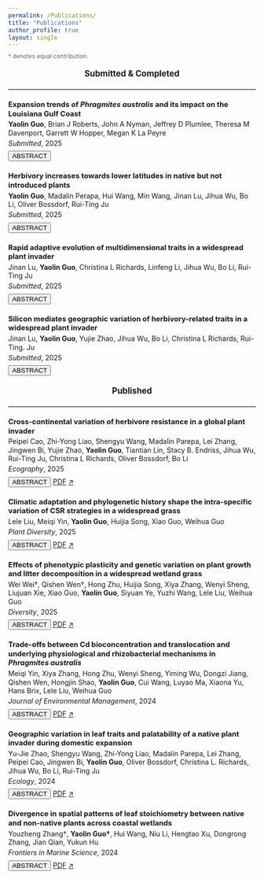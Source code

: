 ```yaml
---
permalink: /Publications/
title: "Publications"
author_profile: true
layout: single
---
```



<p style="font-size: 0.85em; color: #666; margin-top: -0.5em; margin-bottom: 1.5em;">
  † denotes equal contribution.
</p>


<div style="text-align: center; font-weight: bold; font-size: 1.2em; margin-top: 1em; margin-bottom: 0.8em;">
  Submitted &amp; Completed
</div>


<hr style="border: none; border-top: 1px solid #ccc; margin: 1.5em 0;" />


<div style="line-height: 1.25; margin-bottom: 1.5em;">
  <p style="font-weight: bold; font-size: 1.05em; margin: 0;">
    Expansion trends of <em>Phragmites australis</em> and its impact on the Louisiana Gulf Coast
  </p>
  <p style="margin: 0.25em 0 0 0;">
    <strong>Yaolin Guo</strong>, Brian J Roberts, John A Nyman, Jeffrey D Plumlee, Theresa M Davenport, Garrett W Hopper, Megan K La Peyre
  </p>
  <p style="margin: 0.25em 0 0 0;">
    <em>Submitted</em>, 2025
  </p>
  <div style="margin: 0.5em 0;">
    <button class="btn toggle-abstract">ABSTRACT</button>
  </div>
  <div class="abstract-box" style="display: none; font-size: 0.90em;">
  Invasive plant species pose substantial threats to ecosystem integrity by disrupting ecosystem processes, reducing biodiversity and complicating restoration and management efforts. Non-native lineages of <em>Phragmites australis</em> are invasive in wetlands across parts of North America, causing declines in the diversity of native wetland plants and disrupting biogeochemical cycles. Despite recognition of these effects, substantial knowledge gaps remain regarding the spatiotemporal dynamics, environmental drivers, and consequences for native communities of <em>Phragmites</em> expansion. Here, long-term data from the Louisiana Coastwide Reference Monitoring System (CRMS), collected from 2006 to 2023 and spanning 390 sites across nine coastal basins, were examined to characterize the spatiotemporal dynamics of <em>Phragmites</em> cover and expansion rates, along with associated changes in co-occurring native plant species and soil properties. Louisiana has supported non-invasive genotypes of <em>Phragmites</em> for over a century and the invasive European lineage since ~2000. However, the CRMS dataset does not distinguish among these genotypes. Thus, we analyze <em>Phragmites</em> expansion at the species-level, acknowledging that future studies distinguishing genotype-specific dynamics would be informative. <em>Phragmites</em> dynamics varied markedly among basins over the study period: <em>Phragmites</em> cover decreased in the Mississippi River Delta (initially >25%), whereas the Calcasieu-Sabine, Mermentau, Teche-Vermilion and Terrebonne basins, each starting with <5% cover, exhibited positive expansion rates. The remaining four basins maintained low and stable <em>Phragmites</em> cover (<5%) over the study period. In basins with positive expansion rates, <em>Phragmites</em> cover was associated with a decrease in native species cover. Overall, <em>Phragmites</em> expansion were positively associated with nutrient-rich and acidic soils and elevated salinity, highlighting key environmental factors that could inform targeted management to prevent or mitigate its expansion. The magnitude and pattern of <em>Phragmites</em> spread differed across Louisiana’s coastal basins, partially explained by differing hydrological regimes, including sediment and nutrient inputs, and water-level fluctuations. While <em>Phragmites</em> cover remains low in most basins (<10%), ongoing expansion could disrupt native communities and critical ecosystem functions, highlighting the potential value of developing basin-specific strategies to maintain and enhance wetland resilience and ecosystem services. Our basin-level framework provides a transferable template for targeted monitoring and adaptive management of <em>Phragmites</em> in other estuarine and deltaic systems.
  </div>
</div>


<div style="line-height: 1.25; margin-bottom: 1.5em;">
  <p style="font-weight: bold; font-size: 1.05em; margin: 0;">
    Herbivory increases towards lower latitudes in native but not introduced plants
  </p>
  <p style="margin: 0.25em 0 0 0;">
    <strong>Yaolin Guo</strong>, Madalin Perapa, Hui Wang, Min Wang, Jinan Lu, Jihua Wu, Bo Li, Oliver Bossdorf, Rui-Ting Ju
  </p>
  <p style="margin: 0.25em 0 0 0;">
    <em>Submitted</em>, 2025
  </p>
  <div style="margin: 0.5em 0;">
    <button class="btn toggle-abstract">ABSTRACT</button>
  </div>
  <div class="abstract-box" style="display: none; font-size: 0.90em;">
    A well-established idea in plant macroecology is that the intensity of herbivory increases towards lower latitudes. However, this pattern may only be true for native plants, whereas non-native plants might not show such latitudinal cline because of their disequilibrium, and delayed coevolution, with the native herbivores. To test this hypothesis, we extracted 10,860 herbivory observations globally, and derived 709 effect sizes describing latitudinal gradients of herbivory with native and non-native plant species. We indeed found a significant overall increase in herbivory intensity at lower latitudes for native plants, but not for non-native plants. We also found that these contrasting patterns were associated with differences in climatic factors and herbivore guilds but not phylogenetic differences. Our meta-analysis confirms a fundamental difference in the macroecology of herbivory between native and non-native plants, underscoring the critical role of biogeographic context in shaping latitudinal herbivory dynamics.
  </div>
</div>


<div style="line-height: 1.25; margin-bottom: 1.5em;">
  <p style="font-weight: bold; font-size: 1.05em; margin: 0;">
    Rapid adaptive evolution of multidimensional traits in a widespread plant invader
  </p>
  <p style="margin: 0.25em 0 0 0;">
    Jinan Lu, <strong>Yaolin Guo</strong>, Christina L Richards, Linfeng Li, Jihua Wu, Bo Li, Rui-Ting Ju
  </p>
  <p style="margin: 0.25em 0 0 0;">
    <em>Submitted</em>, 2025
  </p>
  <div style="margin: 0.5em 0;">
    <button class="btn toggle-abstract">ABSTRACT</button>
  </div>
  <div class="abstract-box" style="display: none; font-size: 0.90em;">
    Rapid evolution contributes to plant invasion success. Few studies have considered the coevolution of multidimensional traits of growth/reproduction and defense simultaneously across large geographic scales in invasive plants. We compared multiple traits related to growth, fecundity, and defense against generalist herbivores in 85 genetic families of the widespread invasive plant <em>Spartina alterniflora</em> collected from native (US, 27.70°N–34.73°N) and introduced (China, 20.90°N–39.04°N) ranges. Based on trait measures, we conducted complementary analyses including syndrome clustering, selection analysis, and testing for trait–climate relationships. Of 18 tested variables, ten revealed genetic-based differences between native and introduced ranges, and nine exhibited latitudinal clines within the introduced range. Introduced families exhibited superior syndromes with greater growth, fecundity, and defense, which were linked to provenance climates and could enhance plant competitiveness and spread. We conclude that within only 40 years since its introduction to China, <em>Spartina</em> has evolved an integrated ecological strategy to enhance invasiveness under climate selective pressure. Our study underscores the importance of considering multivariate traits to understand plant invasion success.
  </div>
</div>


<div style="line-height: 1.25; margin-bottom: 1.5em;">
  <p style="font-weight: bold; font-size: 1.05em; margin: 0;">
    Silicon mediates geographic variation of herbivory-related traits in a widespread plant invader
  </p>
  <p style="margin: 0.25em 0 0 0;">
    Jinan Lu, <strong>Yaolin Guo</strong>, Yujie Zhao, Jihua Wu, Bo Li, Christina L Richards, Rui-Ting. Ju
  </p>
  <p style="margin: 0.25em 0 0 0;">
    <em>Submitted</em>, 2025
  </p>
  <div style="margin: 0.5em 0;">
    <button class="btn toggle-abstract">ABSTRACT</button>
  </div>
  <div class="abstract-box" style="display: none; font-size: 0.90em;">
    Silicon, the Earth’s second most abundant element, affects plant defenses across large geographic scales, which is an interesting yet mostly unexplored issue in non-native species. We investigated silicon-mediated variation in defensive/nutritional traits and palatability to generalist herbivores in 16 geographic populations of the invasive grass <em>Spartina alterniflora</em> collected from native and introduced ranges. We found that silicon supplementation generally increased silicon accumulation in <em>Spartina</em> leaves, enhanced their physical/chemical defenses, and reduced nutritional quality, ultimately impeding the growth of generalists. Introduced populations, independent of silicon treatments, had significantly higher silicon content in leaves than native populations. However, silicon supplementation increased more leaf silicon in low-latitude introduced populations than in high-latitude ones. Moreover, the mechanisms of silicon accumulation affecting generalists differed between provenances: enhancing chemical defenses in native populations, but improving structural or chemical defenses in introduced ones. These results suggest a rapid evolution of silicon-mediated defense strategies in introduced populations. Our findings highlight how non-native plants utilize silicon to enhance defenses and underscore the importance of metalloid defenses in invasion success.
  </div>
</div>





<div style="text-align: center; font-weight: bold; font-size: 1.2em; margin-top: 1em; margin-bottom: 0.8em;">
  Published
</div>


<hr style="border: none; border-top: 1px solid #ccc; margin: 1.5em 0;" />


<div style="line-height: 1.25; margin-bottom: 1.5em;">
  <p style="font-weight: bold; font-size: 1.05em; margin: 0;">
    Cross‐continental variation of herbivore resistance in a global plant invader
  </p>
  <p style="margin: 0.25em 0 0 0;">
    Peipei Cao, Zhi-Yong Liao, Shengyu Wang, Madalin Parepa, Lei Zhang, Jingwen Bi, Yujie Zhao, <strong>Yaolin Guo</strong>, Tiantian Lin, Stacy B. Endriss, Jihua Wu, Rui-Ting Ju, Christina L Richards, Oliver Bossdorf, Bo Li
  </p>
  <p style="margin: 0.25em 0 0 0;">
    <em>Ecography</em>, 2025
  </p>
  <div style="margin: 0.5em 0;">
    <button class="btn toggle-abstract">ABSTRACT</button>
    <a href="/assets/papers/Cao2025_Ecography.pdf" class="btn" target="_blank">PDF</a>
    <a href="https://doi.org/10.1111/ecog.07569" class="btn" target="_blank">↗</a>
  </div>
  <div class="abstract-box" style="display: none; font-size: 0.90em;">
    While successful plant invasions often occur in novel environments, invasive species usually occupy broad niches within their native and introduced ranges. A better understanding of the process of invasion therefore requires a wide sampling of ranges, and a good knowledge of introduction history. We tested for differentiation in herbivore resistance among 128 introduced (European, North American) and native (Chinese, Japanese) populations of the invasive Japanese knotweed <em>Reynoutria japonica</em> in two common gardens in the native range: one in Shanghai and the other in Yunnan. In both gardens, we found that herbivore resistance of plants from introduced populations differed from that of native populations in China but not from native populations in Japan, the putative source of introduction. Compared to native Chinese populations, plants from native Japanese populations and introduced European and North American populations had thicker leaves in both common gardens, and a lower C:N ratio but higher flavonoids content in the Shanghai garden. Variation in herbivore resistance was more strongly associated with climate of collecting sites for populations from the native range than for those from introduced ranges. Our results support the hypothesis that introduction of particularly resistant plants from Japan may have played a key role in driving biogeographic variation in herbivore resistance. Our study highlights the importance of understanding introduction history to interpret the biogeographic divergence of global plant invaders.
  </div>
</div>


<div style="line-height: 1.25; margin-bottom: 1.5em;">
  <p style="font-weight: bold; font-size: 1.05em; margin: 0;">
    Climatic adaptation and phylogenetic history shape the intra-specific variation of CSR strategies in a widespread grass
  </p>
  <p style="margin: 0.25em 0 0 0;">
    Lele Liu, Meiqi Yin, <strong>Yaolin Guo</strong>, Huijia Song, Xiao Guo, Weihua Guo
  </p>
  <p style="margin: 0.25em 0 0 0;">
    <em>Plant Diversity</em>, 2025
  </p>
  <div style="margin: 0.5em 0;">
    <button class="btn toggle-abstract">ABSTRACT</button>
    <a href="/assets/papers/Liu2025_PlantDiversity.pdf" class="btn" target="_blank">PDF</a>
    <a href="https://doi.org/10.1016/j.pld.2025.06.001" class="btn" target="_blank">↗</a>
  </div>
  <div class="abstract-box" style="display: none; font-size: 0.90em;">
    The competitor, stress tolerator, and ruderal strategy (CSR) framework has been widely applied to explain ecological processes across species. However, its utility in revealing intra-specific trade-offs and genetic adaptation to climate remains unclear. In this study, we examined whether the CSR strategy estimated by leaf traits can identify adaptations to climate in the common reed <em>Phragmites australis</em>. For this purpose, we integrated functional trait data from field surveys and a three-year common garden experiment to compare CSR scores between two typical populations of <em>P. australis</em> from western and eastern China. We further assessed the associations of CSR scores with latitude, bioclimatic factors, and phylogeographical sources using a global dataset including two invaded lineages in North America. We found that competitor scores were positively correlated with latitude, whereas stress tolerator scores were negatively correlated. Competitor scores were positively correlated with bioclimatic factors, even when controlling for phylogeny. All CSR scores displayed significant phylogenetic signals, with the invasive lineage in the higher latitudes (haplotype M) exhibiting higher stress tolerator scores than the native lineage. Differences in competitor and stress tolerator scores between western and eastern Chinese populations of <em>P. australis</em> were consistent across field and common garden experiments. Although intra-species variation in CSR strategy may be influenced by phylogenetic history, our finding that CSR strategy in <em>P. australis</em> populations is correlated with latitude suggests these plants have adapted to local climates along a latitudinal gradient.
  </div>
</div>


<div style="line-height: 1.25; margin-bottom: 1.5em;">
  <p style="font-weight: bold; font-size: 1.05em; margin: 0;">
    Effects of phenotypic plasticity and genetic variation on plant growth and litter decomposition in a widespread wetland grass
  </p>
  <p style="margin: 0.25em 0 0 0;">
    Wei Wei†, Qishen Wen†, Hong Zhu, Huijia Song, Xiya Zhang, Wenyi Sheng, Liujuan Xie, Xiao Guo, <strong>Yaolin Guo</strong>, Siyuan Ye, Yuzhi Wang, Lele Liu, Weihua Guo
  </p>
  <p style="margin: 0.25em 0 0 0;">
    <em>Diversity</em>, 2025
  </p>
  <div style="margin: 0.5em 0;">
    <button class="btn toggle-abstract">ABSTRACT</button>
    <a href="/assets/papers/Wei2025_Diversity.pdf" class="btn" target="_blank">PDF</a>
    <a href="https://doi.org/10.3390/d17040282" class="btn" target="_blank">↗</a>
  </div>
  <div class="abstract-box" style="display: none; font-size: 0.90em;">
    Wetlands are vital ecosystems that provide diverse ecological services, including water purification, flood regulation, and carbon sequestration. The diversity and adaptability of wetland plant species underpin these functions. <em>Phragmites australis</em>, a globally widespread wetland grass, exhibits strong intraspecific variation across environmental gradients. While both phenotypic plasticity and genetic variation are known to drive plant adaptation, their relative importance in mediating growth and litter decomposition remains debated. Here, we examined growth and litter traits in two haplotypes of <em>P. australis</em> using common garden experiments and field sampling in eastern China. Leaf litter was collected from two provinces and used in microcosm decomposition experiments. Growth environment (common garden) significantly influenced shoot size, stoichiometric traits (leaf N and P), and decomposition rates. Leaf litter from the higher-latitude Liaoning province had higher nitrogen content than that from the lower-latitude Shandong province. Litter N and P concentrations were the main drivers of decomposition across 180 days. However, we found no significant effect of genetic lineage on these traits. While genotype origin climate correlated with growth traits, it did not influence decomposition-related variables. These findings suggest that phenotypic plasticity, rather than genetic differentiation, is the primary mechanism enabling <em>P. australis</em> to adapt to variable environments in eastern China—highlighting the importance of local conditions over genotype in wetland management and resilience planning.
  </div>
</div>


<div style="line-height: 1.25; margin-bottom: 1.5em;">
  <p style="font-weight: bold; font-size: 1.05em; margin: 0;">
    Trade-offs between Cd bioconcentration and translocation and underlying physiological and rhizobacterial mechanisms in <em>Phragmites australis</em>
  </p>
  <p style="margin: 0.25em 0 0 0;">
    Meiqi Yin, Xiya Zhang, Hong Zhu, Wenyi Sheng, Yiming Wu, Dongzi Jiang, Qishen Wen, Hongjin Shao, <strong>Yaolin Guo</strong>, Cui Wang, Luyao Ma, Xiaona Yu, Hans Brix, Lele Liu, Weihua Guo
  </p>
  <p style="margin: 0.25em 0 0 0;">
    <em>Journal of Environmental Management</em>, 2024
  </p>
  <div style="margin: 0.5em 0;">
    <button class="btn toggle-abstract">ABSTRACT</button>
    <a href="/assets/papers/Yin2024_JEnvMan.pdf" class="btn" target="_blank">PDF</a>
    <a href="https://doi.org/10.1016/j.jenvman.2024.123291" class="btn" target="_blank">↗</a>
  </div>
  <div class="abstract-box" style="display: none; font-size: 0.90em;">
    Cadmium (Cd) pollution poses a significant threat to wetland ecosystems. <em>Phragmites australis</em>, a species with intraspecific ploidy diversity, is commonly used in constructed wetlands for pollution remediation. However, little is known about how the ploidy variation of <em>P. australis</em> influences the phytoremediation processes via physiological and rhizosphere regulations. Here, we used <em>P. australis</em> from two major lineages in China (i.e., tetraploid lineage O and octoploid lineage P) and applied three Cd treatments (control, low Cd concentration, and high Cd concentration). We found that the lineage O had a bioconcentration factor of Cd approximately 40% higher than that of the lineage P. The translocation factor of the lineage P was about 300% higher than that of the lineage O. These suggest that the lower ploidy lineage exhibited a greater capacity to absorb Cd from the environment into the underground part compared to the higher ploidy lineage, and the higher ploidy lineage demonstrated a superior ability in transferring Cd from the underground to the aboveground part. The advanced transpiration system in the higher ploidy lineage can contribute to its enhanced ability to translocate Cd, as the translocation factor of Cd was significantly correlated with the base shoot diameter and the transpiration rate, both notably higher in the lineage P. The rhizobacterial community associated with the lineage P displayed a more intense response to Cd, characterized by an increase in both the diversity of the community and the number of varied bacterial functions following the addition of Cd. Our study offers profound insights into the ecological consequences of intraspecific polyploidization and the application of intraspecific ploidy variation in environmental management and wetland restoration.
  </div>
</div>


<div style="line-height: 1.25; margin-bottom: 1.5em;">
  <p style="font-weight: bold; font-size: 1.05em; margin: 0;">
    Geographic variation in leaf traits and palatability of a native plant invader during domestic expansion
  </p>
  <p style="margin: 0.25em 0 0 0;">
    Yu-Jie Zhao, Shengyu Wang, Zhi-Yong Liao, Madalin Parepa, Lei Zhang, Peipei Cao, Jingwen Bi, <strong>Yaolin Guo</strong>, Oliver Bossdorf, Christina L. Richards, Jihua Wu, Bo Li, Rui-Ting Ju
  </p>
  <p style="margin: 0.25em 0 0 0;">
    <em>Ecology</em>, 2024
  </p>
  <div style="margin: 0.5em 0;">
    <button class="btn toggle-abstract">ABSTRACT</button>
    <a href="/assets/papers/Zhao2024_Ecology.pdf" class="btn" target="_blank">PDF</a>
    <a href="https://doi.org/10.1002/ecy.4425" class="btn" target="_blank">↗</a>
  </div>
  <div class="abstract-box" style="display: none; font-size: 0.90em;">
    Like alien plant invasion, range expansion of native plants may threaten biodiversity and economies, rendering them native invaders. Variation in abiotic and biotic conditions across a large geographic scale greatly affects variation in traits and interactions with herbivores of native plant invaders, which is an interesting yet mostly unexplored issue. We used a common garden experiment to compare defensive/nutritional traits and palatability to generalist herbivores of 20 native (23.64° N–30.18° N) and introduced range (31.58° N–36.87° N) populations of <em>Reynoutria japonica</em>, which is a native invader following range expansion in China. We analyzed the relationships among herbivore pressure, climate, plant chloroplast haplotypes, leaf traits, and herbivore performance. Of the 16 variables tested, we observed range differences in 11 variables and latitudinal clines in nine variables. In general, herbivores performed better on the introduced plants than on the native plants, and better on the high-latitude plants than on the low-latitude plants within the introduced populations. Three key traits (leaf thickness, specific leaf area, and carbon-to-nitrogen [C:N] ratio) determined palatability to herbivores and were significantly associated with temperature and/or precipitation of plant provenance as well as with plant haplotypes but not with herbivore pressure. Our results revealed a causal sequence from plant-range-based environmental forces and genetic context to plant quality and palatability to herbivores in <em>R. japonica</em>. These findings suggest a post-introduction evolution of <em>R. japonica</em>, which may partly explain the colonization success of this important native, but invasive plant.
  </div>
</div>


<div style="line-height: 1.25; margin-bottom: 1.5em;">
  <p style="font-weight: bold; font-size: 1.05em; margin: 0;">
    Divergence in spatial patterns of leaf stoichiometry between native and non-native plants across coastal wetlands
  </p>
  <p style="margin: 0.25em 0 0 0;">
    Youzheng Zhang†, <strong>Yaolin Guo†</strong>, Hui Wang, Niu Li, Hengtao Xu, Dongrong Zhang, Jian Qian, Yukun Hu
  </p>
  <p style="margin: 0.25em 0 0 0;">
    <em>Frontiers in Marine Science</em>, 2024
  </p>
  <div style="margin: 0.5em 0;">
    <button class="btn toggle-abstract">ABSTRACT</button>
    <a href="/assets/papers/Zhang2024_Frontiers.pdf" class="btn" target="_blank">PDF</a>
    <a href="https://doi.org/10.3389/fmars.2024.1425587" class="btn" target="_blank">↗</a>
  </div>
  <div class="abstract-box" style="display: none; font-size: 0.90em;">
    The spatial pattern of leaf stoichiometry is critical in predicting plant palatability and ecosystem productivity and nutrient cycling rates and thus is a major focus of community ecological research. Coastal wetlands as vital blue carbon ecosystems, with high possibility to be vulnerable to plant invasion, studies focused on stoichiometry and its pattern are important to unveil the elements cycling process. However, previous studies have mainly focused on stoichiometry in terrestrial ecosystems, there are few studies conducted on coastal wetland ecosystems, especially the studies that compare leaf stoichiometry between native and non-native plants in coastal wetlands. In this study, we compared the latitudinal patterns of leaf nutrient contents and their stoichiometric ratios between native and non-native plant species across coastal wetland ecosystems and investigated whether leaf stoichiometric patterns were driven by climatic factors. We used a compiled global data set of 954 records to conduct a systematic meta-analysis. The results showed that there were significant differences in latitudinal patterns of leaf carbon (C) and nitrogen (N) contents and C:N ratio between native and non-native species, as well as significant differences in leaf C, N, and phosphorus (P) contents. For native species, we found significant latitudinal patterns in leaf C, N, and P contents and C:N and C:P ratios, whereas for non-native species, we found significant latitudinal patterns in leaf N content and C:P and N:P ratios. Mean annual temperature of the data collection site was a significant predictor of leaf stoichiometry of native plants but only of leaf N content and C:P ratio of non-native plants. Thus, we demonstrated spatial heterogeneity in leaf stoichiometries between native and non-native plants in coastal wetlands, indicating that such differences should be emphasized in future biogeochemical models and plant-herbivore interaction studies owing to the important role of wetland plants in global C, N, and P cycles. Our findings increase understanding of plant-related nutrient and elements cycling in coastal wetlands, as well as improve predictions of plant growth rates and vegetation productivity across large scales under plant invasion scenarios.
  </div>
</div>


<script>
  document.addEventListener("DOMContentLoaded", function () {
    document.querySelectorAll(".toggle-abstract").forEach(function (button) {
      button.addEventListener("click", function () {
        var abstractBox = button.parentElement.nextElementSibling;
        if (abstractBox.style.display === "none" || abstractBox.style.display === "") {
          abstractBox.style.display = "block";
        } else {
          abstractBox.style.display = "none";
        }
      });
    });
  });
</script>
